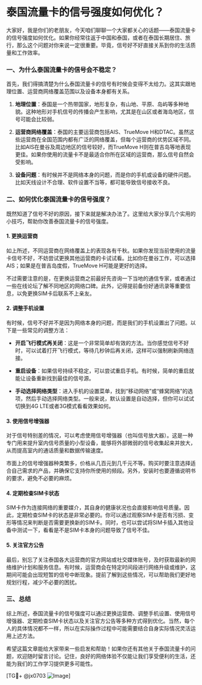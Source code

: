 # 泰国流量卡的信号强度如何优化？

大家好，我是你们的老朋友，今天咱们聊聊一个大家都关心的话题——泰国流量卡的信号强度如何优化。如果你经常往返于中国和泰国，或者在泰国长期居住、旅行，那么这个问题对你来说一定很重要。毕竟，信号好不好直接关系到你的生活质量和工作效率。

### 一、为什么泰国流量卡的信号会不稳定？

首先，我们得搞清楚为什么泰国流量卡的信号有时候会变得不太给力。这其实跟地理位置、运营商网络覆盖范围以及设备本身都有关系。

1. **地理位置**：泰国是一个热带国家，地形复杂，有山地、平原、岛屿等多种地貌。这种地形对手机信号的传播会产生影响，尤其是在山区或者海岛地区，信号可能会比较弱。
   
2. **运营商网络覆盖**：泰国的主要运营商包括AIS、TrueMove H和DTAC。虽然这些运营商在全国范围内都有广泛的网络覆盖，但每个运营商的优势区域不同。比如AIS在曼谷及周边地区的信号较好，而TrueMove H则在普吉岛等地表现更佳。如果你使用的流量卡不是最适合你所在区域的运营商，那么信号自然会受影响。

3. **设备问题**：有时候并不是网络本身的问题，而是你的手机或设备的硬件问题。比如天线设计不合理、软件设置不当等，都可能导致信号接收不良。

### 二、如何优化泰国流量卡的信号强度？

既然知道了信号不好的原因，接下来就是解决办法了。这里给大家分享几个实用的小技巧，帮助你改善泰国流量卡的信号强度。

#### 1. 更换运营商

如上所述，不同运营商在网络覆盖上的表现各有千秋。如果你发现当前使用的流量卡信号不好，不妨尝试更换其他运营商的卡试试看。比如你在曼谷工作，可以选择AIS；如果是在普吉岛度假，TrueMove H可能是更好的选择。

不过需要注意的是，在更换运营商之前最好先咨询一下当地的通信专家，或者通过一些在线论坛了解不同地区的网络口碑。此外，记得提前备份好通讯录等重要信息，以免更换SIM卡后联系不上亲友。

#### 2. 调整手机设置

有时候，信号不好并不是因为网络本身的问题，而是我们的手机设置出了问题。以下是一些常见的调整方法：

- **开启飞行模式再关闭**：这是一个非常简单却有效的方法。当你感觉信号不好时，可以试着打开飞行模式，等待几秒钟后再关闭，这样可以强制刷新网络连接。
  
- **重启设备**：如果信号持续不稳定，可以尝试重启手机。有时候，简单的重启就能让设备重新找到最佳的信号源。

- **手动选择网络类型**：进入手机的设置菜单，找到“移动网络”或“蜂窝网络”的选项，然后手动选择网络类型。一般来说，默认设置是自动选择，但你可以试试切换到4G LTE或者3G模式看看效果如何。

#### 3. 使用信号增强器

对于信号特别差的情况，可以考虑使用信号增强器（也叫信号放大器）。这是一种专门用来提升室内信号质量的小型设备，能够将外部微弱的信号收集起来并放大，从而提高室内的通话质量和数据传输速度。

市面上的信号增强器种类繁多，价格从几百元到几千元不等。购买时要注意选择适合自己需求的产品，并确保它支持你所使用的频段。另外，安装时也要遵循说明书的要求，避免不必要的麻烦。

#### 4. 定期检查SIM卡状态

SIM卡作为连接网络的重要媒介，其自身的健康状况也会直接影响信号质量。因此，定期检查SIM卡的状态是非常必要的。你可以通过观察SIM卡是否有污损、变形等情况来判断是否需要更换新的SIM卡。同时，也可以尝试将SIM卡插入其他设备中测试一下，看看是不是SIM卡本身的问题导致了信号不佳。

#### 5. 关注官方公告

最后，别忘了关注泰国各大运营商的官方网站或社交媒体账号，及时获取最新的网络维护计划和服务信息。有时候，运营商会在特定时间段进行网络升级或维护，这期间可能会出现短暂的信号中断现象。提前了解到这些情况，可以帮助我们更好地规划行程，减少不必要的困扰。

### 三、总结

综上所述，泰国流量卡的信号强度可以通过更换运营商、调整手机设置、使用信号增强器、定期检查SIM卡状态以及关注官方公告等多种方式得到优化。当然，每个人的具体情况都不一样，所以在实际操作过程中可能需要结合自身实际情况灵活运用上述方法。

希望这篇文章能给大家带来一些启发和帮助！如果你还有其他关于泰国流量卡的问题，欢迎随时留言讨论。记住，良好的网络体验不仅能让我们享受便利的生活，还能为我们的工作学习提供更多可能性。

[TG💪+ @jx0703 ![Image](https://github.com/user-attachments/assets/dbca1d08-cadb-493c-b0ec-ad6f7a83f270)]